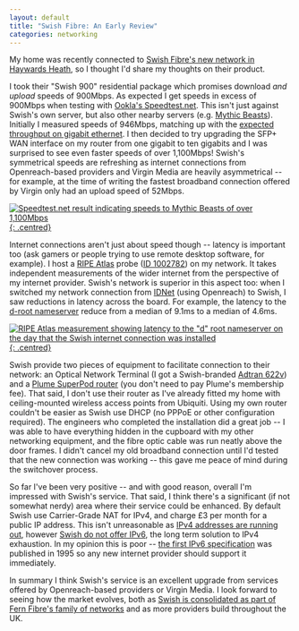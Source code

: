```yaml
---
layout: default
title: "Swish Fibre: An Early Review"
categories: networking
---
```


My home was recently connected to [Swish Fibre's new network in Haywards Heath](https://www.swishfibre.com/locations/haywards-heath), so I thought I'd share my thoughts on their product.

I took their "Swish 900" residential package which promises download _and upload_ speeds of 900Mbps.
As expected I get speeds in excess of 900Mbps when testing with [Ookla's Speedtest.net](https://www.speedtest.net/).
This isn't just against Swish's own server, but also other nearby servers (e.g. [Mythic Beasts](https://www.mythic-beasts.com/)).
Initially I measured speeds of 946Mbps, matching up with the [expected throughput on gigabit ethernet](https://rickardnobel.se/actual-throughput-on-gigabit-ethernet/).
I then decided to try upgrading the SFP+ WAN interface on my router from one gigabit to ten gigabits and I was surprised to see even faster speeds of over 1,100Mbps!
Swish's symmetrical speeds are refreshing as internet connections from Openreach-based providers and Virgin Media are heavily asymmetrical -- for example, at the time of writing the fastest broadband connection offered by Virgin only had an upload speed of 52Mbps.

[![Speedtest.net result indicating speeds to Mythic Beasts of over 1,100Mbps](https://cdn.beh.uk/img/speedtest-swish.png){: .centred}](https://www.speedtest.net/result/14427350669)

Internet connections aren't just about speed though -- latency is important too (ask gamers or people trying to use remote desktop software, for example).
I host a [RIPE Atlas](https://atlas.ripe.net/) probe ([ID 1002782](https://atlas.ripe.net/probes/1002782)) on my network.
It takes independent measurements of the wider internet from the perspective of my internet provider.
Swish's network is superior in this aspect too: when I switched my network connection from [IDNet](https://www.idnet.com/) (using Openreach) to Swish, I saw reductions in latency across the board.
For example, the latency to the [d-root nameserver](http://d.root-servers.org/) reduce from a median of 9.1ms to a median of 4.6ms.

[![RIPE Atlas measurement showing latency to the "d" root nameserver on the day that the Swish internet connection was installed](https://cdn.beh.uk/img/latency-swish.png){: .centred}](https://stat.ripe.net/widget/atlas-ping-measurements#w.mode=condensed&w.measurement_id=1012&w.probe_id=1002782&w.starttime=2023-02-13T08%3A39%3A06&w.endtime=2023-02-14T00%3A00%3A27&w.resolution=0)

Swish provide two pieces of equipment to facilitate connection to their network: an Optical Network Terminal (I got a Swish-branded [Adtran 622v](https://portal.adtran.com/pub/Library/Data_Sheets/International_/I61287842Fx-8A_ADTRAN_622v.pdf)) and a [Plume SuperPod router](https://www.swishfibre.com/swish-home-wi-fi) (you don't need to pay Plume's membership fee).
That said, I don't use their router as I've already fitted my home with ceiling-mounted wireless access points from Ubiquiti.
Using my own router couldn't be easier as Swish use DHCP (no PPPoE or other configuration required).
The engineers who completed the installation did a great job -- I was able to have everything hidden in the cupboard with my other networking equipment, and the fibre optic cable was run neatly above the door frames.
I didn't cancel my old broadband connection until I'd tested that the new connection was working -- this gave me peace of mind during the switchover process.

So far I've been very positive -- and with good reason, overall I'm impressed with Swish's service.
That said, I think there's a significant (if not somewhat nerdy) area where their service could be enhanced.
By default Swish use Carrier-Grade NAT for IPv4, and charge £3 per month for a public IP address.
This isn't unreasonable as [IPv4 addresses are running out](https://www.ripe.net/manage-ips-and-asns/ipv4/ipv4-run-out), however [Swish do not offer IPv6](https://twitter.com/SwishFibre/status/1369323345163018255), the long term solution to IPv4 exhaustion.
In my opinion this is poor -- [the first IPv6 specification](https://www.rfc-editor.org/rfc/rfc1883) was published in 1995 so any new internet provider should support it immediately.

In summary I think Swish's service is an excellent upgrade from services offered by Openreach-based providers or Virgin Media.
I look forward to seeing how the market evolves, both as [Swish is consolidated as part of Fern Fibre's family of networks](https://www.ispreview.co.uk/index.php/2023/02/fern-consolidates-uk-isps-jurassic-fibre-swish-fibre-giganet-and-allpoints-fibre.html) and as more providers build throughout the UK.
